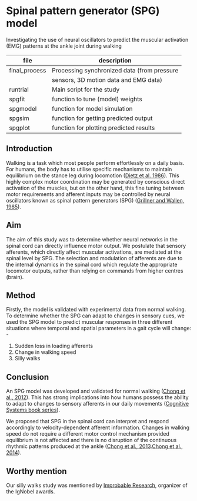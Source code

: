 # Spinal pattern generator (SPG) model
Investigating the use of neural oscillators to predict the muscular activation (EMG) patterns at the ankle joint during walking

| file                   | description                                  |
|------------------------|----------------------------------------------|
| final_process          | Processing synchronized data (from pressure  |
|                        | sensors, 3D motion data and EMG data)        |
| runtrial               | Main script for the study                    |
| spgfit                 | function to tune (model) weights             |
| spgmodel               | function for model simulation                |
| spgsim                 | function for getting predicted output        |
| spgplot                | function for plotting predicted results      |

## Introduction
Walking is a task which most people perform effortlessly on a daily basis. For humans, the body has to utilise specific mechanisms to maintain equilibrium on the stance leg during locomotion ([Dietz et al. 1986](https://pubmed.ncbi.nlm.nih.gov/3790992/)). This highly complex motor coordination may be generated by conscious direct activation of the muscles, but on the other hand, this fine tuning between motor requirements and afferent inputs may be controlled by neural oscillators known as spinal pattern generators (SPG) ([Grillner and Wallen, 1985](https://pubmed.ncbi.nlm.nih.gov/2984978/)).

## Aim
The aim of this study was to determine whether neural networks in the spinal cord can directly influence motor output. We postulate that sensory afferents, which directly affect muscular activations, are mediated at the spinal level by SPG. The selection and modulation of afferents are due to the internal dynamics in the spinal cord which regulate the appropriate locomotor outputs, rather than relying on commands from higher centres (brain). 

## Method
Firstly, the model is validated with experimental data from normal walking. To determine whether the SPG can adapt to changes in sensory cues, we used the SPG model to predict muscular responses in three different situations where temporal and spatial parameters in a gait cycle will change: -

1.	Sudden loss in loading afferents
2.	Change in walking speed
3.	Silly walks

## Conclusion
An SPG model was developed and validated for normal walking ([Chong et al., 2012](https://link.springer.com/article/10.1007/s11517-012-0944-2)). This has strong implications into how humans possess the ability to adapt to changes to sensory afferents in our daily movements ([Cognitive Systems book series](https://link.springer.com/chapter/10.1007/978-3-642-36368-9_20)).

We proposed that SPG in the spinal cord can interpret and respond accordingly to velocity-dependent afferent information. Changes in walking speed do not require a different motor control mechanism provided equilibrium is not affected and there is no disruption of the continuous rhythmic patterns produced at the ankle ([Chong et al., 2013](https://tbiomed.biomedcentral.com/articles/10.1186/1742-4682-10-9).[Chong et al., 2014](https://www.researchgate.net/publication/336210481_Rhythmic_Muscular_Activations_at_the_Ankle_Using_Neural_Oscillators_Application_to_a_Sudden_Loss_of_Loading_Afferents?channel=doi&linkId=5d94808f458515202b7ab246&showFulltext=true)).

## Worthy mention
Our silly walks study was mentioned by [Improbable Research](https://www.improbable.com/2013/09/20/silly-walk-studies-2/), organizer of the IgNobel awards.



